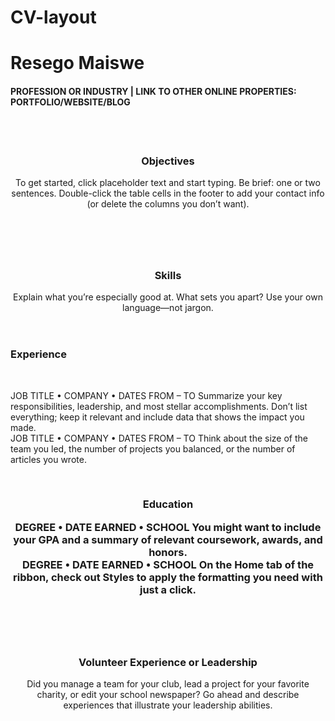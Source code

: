 # CV-layout
<!DOCTYPE html>
<html>
 <head>
  <div>
  <h1>Resego Maiswe</h1>
  <h4>PROFESSION OR INDUSTRY | LINK TO OTHER ONLINE PROPERTIES: PORTFOLIO/WEBSITE/BLOG</h4>
  </div>
</head>
 <style>
  Header section#
  section#Objectives{
       width:30%
       float:left
       margin-left:8%
  }
  Header section#
  section#Experience{
       width:64%
       float:right
       margin-right:8%
  }
  Header section#
  section#Skills{
       width:30%
       float:left
       margin-left:8%
  }
  Header section#
  section#Education{
       width:64%
       float:right
       margin-left:8%
  }
  Header section#
 section#Volunteer Experience or Leadership{
      width:64%
      float:right
      margin-left:8%
  }
  aside#related{
      float:left
      width:30%
      clear:right
  }
 </style> 
  <body>
   <br>
   <br>
    <aside="relateded">
   <header>
          <section>
          <section id= "Objective">
           <h3>Objectives</h3>
           <p>To get started, click placeholder text and start typing. Be brief: one or two sentences.
Double-click the table cells in the footer to add your contact info (or delete the columns you don’t want).
           </p>
          </section>  
   </header>
   <br>  
   <header>
           <section id= "Skills">
           <h3>Skills</h3>
           <p>Explain what you’re especially good at. What sets you apart? Use your own language—not jargon.</p>          
           </section>
   </header>
 </aside>
 <aside id="related">
   <article>
           <section>      
           <section id= "Experience">
           <h3>Experience</h3>
            <br>
           <p>JOB TITLE • COMPANY • DATES FROM – TO
Summarize your key responsibilities, leadership, and most stellar accomplishments.  Don’t list everything; keep it relevant and include data that shows the impact you made.
            <br>
JOB TITLE • COMPANY • DATES FROM – TO
Think about the size of the team you led, the number of projects you balanced, or the number of articles you wrote.</p>
           </section>
           </article>         
   <br>
   <header>
           <section>
           <section id= "Education">
            <h3> Education<?h3>
            <br>
            <p>DEGREE • DATE EARNED • SCHOOL
You might want to include your GPA and a summary of relevant coursework, awards, and honors.
            <br>   
DEGREE • DATE EARNED • SCHOOL
On the Home tab of the ribbon, check out Styles to apply the formatting you need with just a click.</p>
           </section>
   </header>
   <br>
   <header>
           <section>
           <section id= "Volunteer Experience or Leadership">
           <h3>Volunteer Experience or Leadership</h3>
           <p>Did you manage a team for your club, lead a project for your favorite charity, or edit your school newspaper? Go ahead and describe experiences that illustrate your leadership abilities.</p>
           </section>
   </header>
</aside>
  </body>
</head>
</html>
